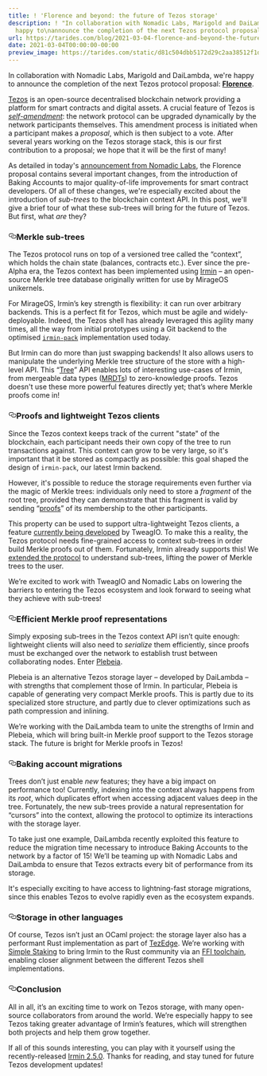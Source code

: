 ```yaml
---
title: ! 'Florence and beyond: the future of Tezos storage'
description: ! "In collaboration with Nomadic Labs, Marigold and DaiLambda, we're
  happy to\nannounce the completion of the next Tezos protocol proposal\u2026"
url: https://tarides.com/blog/2021-03-04-florence-and-beyond-the-future-of-tezos-storage
date: 2021-03-04T00:00:00-00:00
preview_image: https://tarides.com/static/d81c504dbb5172d29c2aa38512f1dfe3/2244e/florence.jpg
---
```


<p>In collaboration with Nomadic Labs, Marigold and DaiLambda, we're happy to
announce the completion of the next Tezos protocol proposal:
<a href="http://doc.tzalpha.net/protocols/009_florence.html"><strong>Florence</strong></a>.</p>
<p><a href="https://tezos.com/">Tezos</a> is an open-source decentralised blockchain network providing a
platform for smart contracts and digital assets. A crucial feature of Tezos is
<a href="https://tezos.com/static/white_paper-2dc8c02267a8fb86bd67a108199441bf.pdf"><em>self-amendment</em></a>: the network protocol can be upgraded
dynamically by the network participants themselves. This amendment process is
initiated when a participant makes a <em>proposal</em>, which is then subject to a
vote. After several years working on the Tezos storage stack, this is our first
contribution to a proposal; we hope that it will be the first of many!</p>
<p>As detailed in today's <a href="https://blog.nomadic-labs.com/florence-our-next-protocol-upgrade-proposal.html">announcement from Nomadic Labs</a>,
the Florence proposal contains several important changes, from the introduction
of Baking Accounts to major quality-of-life improvements for smart contract
developers. Of all of these changes, we're especially excited about the
introduction of <em>sub-trees</em> to the blockchain context API. In this post, we'll
give a brief tour of what these sub-trees will bring for the future of Tezos.
But first, what <em>are</em> they?</p>
<h3 id="merkle-sub-trees" style="position:relative;"><a href="#merkle-sub-trees" aria-label="merkle sub trees permalink" class="anchor before"><svg aria-hidden="true" focusable="false" height="16" version="1.1" viewBox="0 0 16 16" width="16"><path fill-rule="evenodd" d="M4 9h1v1H4c-1.5 0-3-1.69-3-3.5S2.55 3 4 3h4c1.45 0 3 1.69 3 3.5 0 1.41-.91 2.72-2 3.25V8.59c.58-.45 1-1.27 1-2.09C10 5.22 8.98 4 8 4H4c-.98 0-2 1.22-2 2.5S3 9 4 9zm9-3h-1v1h1c1 0 2 1.22 2 2.5S13.98 12 13 12H9c-.98 0-2-1.22-2-2.5 0-.83.42-1.64 1-2.09V6.25c-1.09.53-2 1.84-2 3.25C6 11.31 7.55 13 9 13h4c1.45 0 3-1.69 3-3.5S14.5 6 13 6z"></path></svg></a>Merkle sub-trees</h3>
<p>The Tezos protocol runs on top of a versioned tree called the “context”, which
holds the chain state (balances, contracts etc.). Ever since the pre-Alpha era,
the Tezos context has been implemented using <a href="https://github.com/mirage/irmin">Irmin</a> – an open-source
Merkle tree database originally written for use by MirageOS unikernels.</p>
<p>For MirageOS, Irmin’s key strength is flexibility: it can run over arbitrary
backends. This is a perfect fit for Tezos, which must be agile and
widely-deployable. Indeed, the Tezos shell has already leveraged this agility
many times, all the way from initial prototypes using a Git backend to the
optimised <a href="https://tarides.com/blog/2020-09-01-introducing-irmin-pack"><code>irmin-pack</code></a> implementation used today.</p>
<p>But Irmin can do more than just swapping backends! It also allows users to
manipulate the underlying Merkle tree structure of the store with a high-level
API. This “<a href="https://mirage.github.io/irmin/irmin/Irmin/module-type-S/Tree/">Tree</a>” API enables lots of interesting use-cases of
Irmin, from mergeable data types (<a href="https://kcsrk.info/papers/banyan_aplas20.pdf">MRDTs</a>) to zero-knowledge proofs.
Tezos doesn't use these more powerful features directly yet; that’s where Merkle
proofs come in!</p>
<h3 id="proofs-and-lightweight-tezos-clients" style="position:relative;"><a href="#proofs-and-lightweight-tezos-clients" aria-label="proofs and lightweight tezos clients permalink" class="anchor before"><svg aria-hidden="true" focusable="false" height="16" version="1.1" viewBox="0 0 16 16" width="16"><path fill-rule="evenodd" d="M4 9h1v1H4c-1.5 0-3-1.69-3-3.5S2.55 3 4 3h4c1.45 0 3 1.69 3 3.5 0 1.41-.91 2.72-2 3.25V8.59c.58-.45 1-1.27 1-2.09C10 5.22 8.98 4 8 4H4c-.98 0-2 1.22-2 2.5S3 9 4 9zm9-3h-1v1h1c1 0 2 1.22 2 2.5S13.98 12 13 12H9c-.98 0-2-1.22-2-2.5 0-.83.42-1.64 1-2.09V6.25c-1.09.53-2 1.84-2 3.25C6 11.31 7.55 13 9 13h4c1.45 0 3-1.69 3-3.5S14.5 6 13 6z"></path></svg></a>Proofs and lightweight Tezos clients</h3>
<p>Since the Tezos context keeps track of the current "state" of the blockchain,
each participant needs their own copy of the tree to run transactions against.
This context can grow to be very large, so it's important that it be stored as
compactly as possible: this goal shaped the design of <code>irmin-pack</code>, our latest
Irmin backend.</p>
<p>However, it's possible to reduce the storage requirements even further via the
magic of Merkle trees: individuals only need to store a <em>fragment</em> of the root
tree, provided they can demonstrate that this fragment is valid by sending
“<a href="https://bentnib.org/posts/2016-04-12-authenticated-data-structures-as-a-library.html">proofs</a>” of its membership to the other participants.</p>
<p>This property can be used to support ultra-lightweight Tezos clients, a feature
<a href="https://gitlab.com/smelc/tezos/-/commits/tweag-client-light-mode">currently being developed</a> by TweagIO. To make this a reality,
the Tezos protocol needs fine-grained access to context sub-trees in order build
Merkle proofs out of them. Fortunately, Irmin already supports this! We
<a href="https://gitlab.com/tezos/tezos/-/merge_requests/2457">extended the protocol</a> to understand sub-trees, lifting the power
of Merkle trees to the user.</p>
<p>We’re excited to work with TweagIO and Nomadic Labs on lowering the barriers to
entering the Tezos ecosystem and look forward to seeing what they achieve with
sub-trees!</p>
<h3 id="efficient-merkle-proof-representations" style="position:relative;"><a href="#efficient-merkle-proof-representations" aria-label="efficient merkle proof representations permalink" class="anchor before"><svg aria-hidden="true" focusable="false" height="16" version="1.1" viewBox="0 0 16 16" width="16"><path fill-rule="evenodd" d="M4 9h1v1H4c-1.5 0-3-1.69-3-3.5S2.55 3 4 3h4c1.45 0 3 1.69 3 3.5 0 1.41-.91 2.72-2 3.25V8.59c.58-.45 1-1.27 1-2.09C10 5.22 8.98 4 8 4H4c-.98 0-2 1.22-2 2.5S3 9 4 9zm9-3h-1v1h1c1 0 2 1.22 2 2.5S13.98 12 13 12H9c-.98 0-2-1.22-2-2.5 0-.83.42-1.64 1-2.09V6.25c-1.09.53-2 1.84-2 3.25C6 11.31 7.55 13 9 13h4c1.45 0 3-1.69 3-3.5S14.5 6 13 6z"></path></svg></a>Efficient Merkle proof representations</h3>
<p>Simply exposing sub-trees in the Tezos context API isn’t quite enough:
lightweight clients will also need to <em>serialize</em> them efficiently, since proofs
must be exchanged over the network to establish trust between collaborating
nodes. Enter <a href="https://dailambda.jp/blog/2020-05-11-plebeia/">Plebeia</a>.</p>
<p>Plebeia is an alternative Tezos storage layer – developed by DaiLambda – with
strengths that complement those of Irmin. In particular, Plebeia is capable of
generating very compact Merkle proofs. This is partly due to its specialized
store structure, and partly due to clever optimizations such as path compression
and inlining.</p>
<p>We’re working with the DaiLambda team to unite the strengths of Irmin and
Plebeia, which will bring built-in Merkle proof support to the Tezos storage
stack. The future is bright for Merkle proofs in Tezos!</p>
<h3 id="baking-account-migrations" style="position:relative;"><a href="#baking-account-migrations" aria-label="baking account migrations permalink" class="anchor before"><svg aria-hidden="true" focusable="false" height="16" version="1.1" viewBox="0 0 16 16" width="16"><path fill-rule="evenodd" d="M4 9h1v1H4c-1.5 0-3-1.69-3-3.5S2.55 3 4 3h4c1.45 0 3 1.69 3 3.5 0 1.41-.91 2.72-2 3.25V8.59c.58-.45 1-1.27 1-2.09C10 5.22 8.98 4 8 4H4c-.98 0-2 1.22-2 2.5S3 9 4 9zm9-3h-1v1h1c1 0 2 1.22 2 2.5S13.98 12 13 12H9c-.98 0-2-1.22-2-2.5 0-.83.42-1.64 1-2.09V6.25c-1.09.53-2 1.84-2 3.25C6 11.31 7.55 13 9 13h4c1.45 0 3-1.69 3-3.5S14.5 6 13 6z"></path></svg></a>Baking account migrations</h3>
<p>Trees don’t just enable <em>new</em> features; they have a big impact on performance
too! Currently, indexing into the context always happens from its <em>root</em>, which
duplicates effort when accessing adjacent values deep in the tree. Fortunately,
the new sub-trees provide a natural representation for “cursors” into the
context, allowing the protocol to optimize its interactions with the storage
layer.</p>
<p>To take just one example, DaiLambda recently exploited this feature to reduce
the migration time necessary to introduce Baking Accounts to the network by a
factor of 15! We’ll be teaming up with Nomadic Labs and DaiLambda to ensure that
Tezos extracts every bit of performance from its storage.</p>
<p>It's especially exciting to have access to lightning-fast storage migrations,
since this enables Tezos to evolve rapidly even as the ecosystem expands.</p>
<h3 id="storage-in-other-languages" style="position:relative;"><a href="#storage-in-other-languages" aria-label="storage in other languages permalink" class="anchor before"><svg aria-hidden="true" focusable="false" height="16" version="1.1" viewBox="0 0 16 16" width="16"><path fill-rule="evenodd" d="M4 9h1v1H4c-1.5 0-3-1.69-3-3.5S2.55 3 4 3h4c1.45 0 3 1.69 3 3.5 0 1.41-.91 2.72-2 3.25V8.59c.58-.45 1-1.27 1-2.09C10 5.22 8.98 4 8 4H4c-.98 0-2 1.22-2 2.5S3 9 4 9zm9-3h-1v1h1c1 0 2 1.22 2 2.5S13.98 12 13 12H9c-.98 0-2-1.22-2-2.5 0-.83.42-1.64 1-2.09V6.25c-1.09.53-2 1.84-2 3.25C6 11.31 7.55 13 9 13h4c1.45 0 3-1.69 3-3.5S14.5 6 13 6z"></path></svg></a>Storage in other languages</h3>
<p>Of course, Tezos isn’t just an OCaml project: the storage layer also has a
performant Rust implementation as part of <a href="https://github.com/simplestaking/tezedge">TezEdge</a>. We’re working with
<a href="https://github.com/simplestaking">Simple Staking</a> to bring Irmin to the Rust community via an
<a href="https://github.com/simplestaking/ocaml-interop">FFI toolchain</a>, enabling closer alignment between the different
Tezos shell implementations.</p>
<h3 id="conclusion" style="position:relative;"><a href="#conclusion" aria-label="conclusion permalink" class="anchor before"><svg aria-hidden="true" focusable="false" height="16" version="1.1" viewBox="0 0 16 16" width="16"><path fill-rule="evenodd" d="M4 9h1v1H4c-1.5 0-3-1.69-3-3.5S2.55 3 4 3h4c1.45 0 3 1.69 3 3.5 0 1.41-.91 2.72-2 3.25V8.59c.58-.45 1-1.27 1-2.09C10 5.22 8.98 4 8 4H4c-.98 0-2 1.22-2 2.5S3 9 4 9zm9-3h-1v1h1c1 0 2 1.22 2 2.5S13.98 12 13 12H9c-.98 0-2-1.22-2-2.5 0-.83.42-1.64 1-2.09V6.25c-1.09.53-2 1.84-2 3.25C6 11.31 7.55 13 9 13h4c1.45 0 3-1.69 3-3.5S14.5 6 13 6z"></path></svg></a>Conclusion</h3>
<p>All in all, it’s an exciting time to work on Tezos storage, with many
open-source collaborators from around the world. We’re especially happy to see
Tezos taking greater advantage of Irmin’s features, which will strengthen both
projects and help them grow together.</p>
<p>If all of this sounds interesting, you can play with it yourself using the
recently-released <a href="https://github.com/mirage/irmin">Irmin 2.5.0</a>. Thanks for reading, and stay tuned for
future Tezos development updates!</p>
